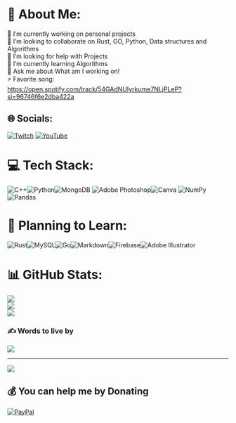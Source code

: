 # 💫 About Me:
🔭 I’m currently working on personal projects<br>👯 I’m looking to collaborate on Rust, GO, Python, Data structures and Algorithms<br>🤝 I’m looking for help with Projects<br>🌱 I’m currently learning Algorithms<br>💬 Ask me about What am I working on!<br>⚡ Favorite song:  https://open.spotify.com/track/54GAdNUIyrkume7NLjPLeP?si=96746f6e2dba422a


## 🌐 Socials:
[![Twitch](https://img.shields.io/badge/Twitch-%239146FF.svg?logo=Twitch&logoColor=white)](https://twitch.tv/ve1nsss) 
[![YouTube](https://img.shields.io/badge/YouTube-%23FF0000.svg?logo=YouTube&logoColor=white)](https://youtube.com/@https://www.youtube.com/channel/UCLeYbCp13uwkebMjh75teVA) 

# 💻 Tech Stack:
![C++](https://img.shields.io/badge/c++-%2300599C.svg?style=flat&logo=c%2B%2B&logoColor=white)![Python](https://img.shields.io/badge/python-3670A0?style=flat&logo=python&logoColor=ffdd54)![MongoDB](https://img.shields.io/badge/MongoDB-%234ea94b.svg?style=flat&logo=mongodb&logoColor=white) ![Adobe Photoshop](https://img.shields.io/badge/adobephotoshop-%2331A8FF.svg?style=flat&logo=adobephotoshop&logoColor=white)![Canva](https://img.shields.io/badge/Canva-%2300C4CC.svg?style=flat&logo=Canva&logoColor=white) ![NumPy](https://img.shields.io/badge/numpy-%23013243.svg?style=flat&logo=numpy&logoColor=white) ![Pandas](https://img.shields.io/badge/pandas-%23150458.svg?style=flat&logo=pandas&logoColor=white)

# 🤔 Planning to Learn:
![Rust](https://img.shields.io/badge/rust-%23000000.svg?style=flat&logo=rust&logoColor=white)![MySQL](https://img.shields.io/badge/mysql-%2300f.svg?style=flat&logo=mysql&logoColor=white)![Go](https://img.shields.io/badge/go-%2300ADD8.svg?style=flat&logo=go&logoColor=white)![Markdown](https://img.shields.io/badge/markdown-%23000000.svg?style=flat&logo=markdown&logoColor=white)![Firebase](https://img.shields.io/badge/firebase-%23039BE5.svg?style=flat&logo=firebase)![Adobe Illustrator](https://img.shields.io/badge/adobeillustrator-%23FF9A00.svg?style=flat&logo=adobeillustrator&logoColor=white) 

# 📊 GitHub Stats:
![](https://github-readme-stats.vercel.app/api?username=veinsss&theme=ayu-mirage&hide_border=false&include_all_commits=true&count_private=false)<br/>
![](https://github-readme-streak-stats.herokuapp.com/?user=veinsss&theme=ayu-mirage&hide_border=false)<br/>
![](https://github-readme-stats.vercel.app/api/top-langs/?username=veinsss&theme=ayu-mirage&hide_border=false&include_all_commits=true&count_private=false&layout=compact)

### ✍️ Words to live by
![](https://quotes-github-readme.vercel.app/api?type=horizontal&theme=tokyonight)

---
[![](https://visitcount.itsvg.in/api?id=veinsss&icon=0&color=0)](https://visitcount.itsvg.in)

  ## 💰 You can help me by Donating
  [![PayPal](https://img.shields.io/badge/PayPal-00457C?style=for-the-badge&logo=paypal&logoColor=white)](https://paypal.me/veinsss) 

  
<!-- Proudly created with GPRM ( https://gprm.itsvg.in ) -->
